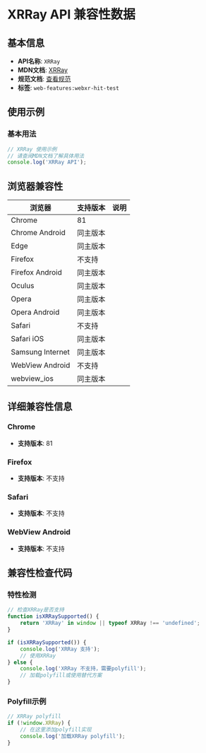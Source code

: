 # XRRay API 兼容性数据

## 基本信息

- **API名称**: `XRRay`
- **MDN文档**: [XRRay](https://developer.mozilla.org/docs/Web/API/XRRay)
- **规范文档**: [查看规范](https://immersive-web.github.io/hit-test/#xrray-interface)
- **标签**: `web-features:webxr-hit-test`

## 使用示例

### 基本用法

```javascript
// XRRay 使用示例
// 请查阅MDN文档了解具体用法
console.log('XRRay API');
```

## 浏览器兼容性

| 浏览器 | 支持版本 | 说明 |
|--------|----------|------|
| Chrome | 81 |  |
| Chrome Android | 同主版本 |  |
| Edge | 同主版本 |  |
| Firefox | 不支持 |  |
| Firefox Android | 同主版本 |  |
| Oculus | 同主版本 |  |
| Opera | 同主版本 |  |
| Opera Android | 同主版本 |  |
| Safari | 不支持 |  |
| Safari iOS | 同主版本 |  |
| Samsung Internet | 同主版本 |  |
| WebView Android | 不支持 |  |
| webview_ios | 同主版本 |  |

## 详细兼容性信息

### Chrome

- **支持版本**: 81

### Firefox

- **支持版本**: 不支持

### Safari

- **支持版本**: 不支持

### WebView Android

- **支持版本**: 不支持

## 兼容性检查代码

### 特性检测

```javascript
// 检查XRRay是否支持
function isXRRaySupported() {
    return 'XRRay' in window || typeof XRRay !== 'undefined';
}

if (isXRRaySupported()) {
    console.log('XRRay 支持');
    // 使用XRRay
} else {
    console.log('XRRay 不支持，需要polyfill');
    // 加载polyfill或使用替代方案
}
```

### Polyfill示例

```javascript
// XRRay polyfill
if (!window.XRRay) {
    // 在这里添加polyfill实现
    console.log('加载XRRay polyfill');
}
```

